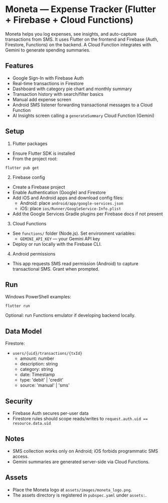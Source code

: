 # Moneta — Expense Tracker (Flutter + Firebase + Cloud Functions)

Moneta helps you log expenses, see insights, and auto-capture transactions from SMS. It uses Flutter on the frontend and Firebase (Auth, Firestore, Functions) on the backend. A Cloud Function integrates with Gemini to generate spending summaries.

## Features

- Google Sign-In with Firebase Auth
- Real-time transactions in Firestore
- Dashboard with category pie chart and monthly summary
- Transaction history with search/filter basics
- Manual add expense screen
- Android SMS listener forwarding transactional messages to a Cloud Function
- AI Insights screen calling a `generateSummary` Cloud Function (Gemini)

## Setup

1) Flutter packages
- Ensure Flutter SDK is installed
- From the project root:

```
flutter pub get
```

2) Firebase config
- Create a Firebase project
- Enable Authentication (Google) and Firestore
- Add iOS and Android apps and download config files:
	- Android: place `android/app/google-services.json`
	- iOS: place `ios/Runner/GoogleService-Info.plist`
- Add the Google Services Gradle plugins per Firebase docs if not present

3) Cloud Functions
- See `functions/` folder (Node.js). Set environment variables:
	- `GEMINI_API_KEY` — your Gemini API key
- Deploy or run locally with the Firebase CLI.

4) Android permissions
- This app requests SMS read permission (Android) to capture transactional SMS. Grant when prompted.

## Run

Windows PowerShell examples:

```
flutter run
```

Optional: run Functions emulator if developing backend locally.

## Data Model

Firestore:
- `users/{uid}/transactions/{txId}`
	- amount: number
	- description: string
	- category: string
	- date: Timestamp
	- type: 'debit' | 'credit'
	- source: 'manual' | 'sms'

## Security

- Firebase Auth secures per-user data
- Firestore rules should scope reads/writes to `request.auth.uid == resource.data.uid`

## Notes

- SMS collection works only on Android; iOS forbids programmatic SMS access.
- Gemini summaries are generated server-side via Cloud Functions.

## Assets

- Place the Moneta logo at `assets/images/moneta_logo.png`.
- The assets directory is registered in `pubspec.yaml` under `assets:`.
